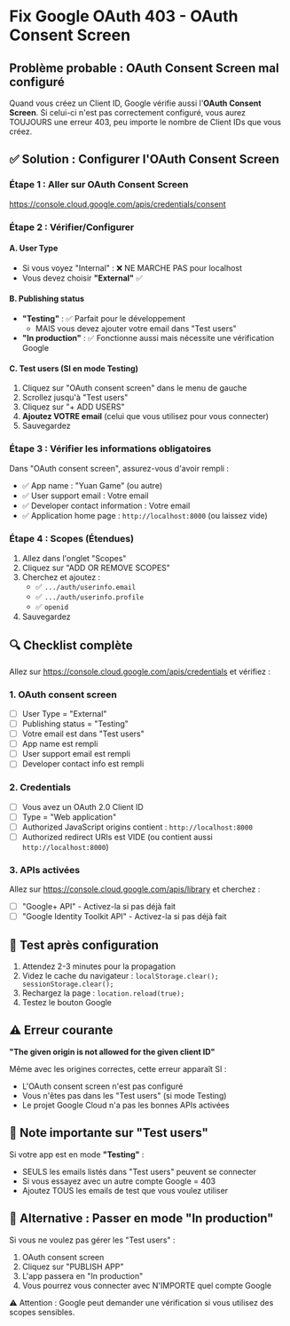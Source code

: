 # Fix Google OAuth 403 - OAuth Consent Screen

## Problème probable : OAuth Consent Screen mal configuré

Quand vous créez un Client ID, Google vérifie aussi l'**OAuth Consent Screen**. Si celui-ci n'est pas correctement configuré, vous aurez TOUJOURS une erreur 403, peu importe le nombre de Client IDs que vous créez.

## ✅ Solution : Configurer l'OAuth Consent Screen

### Étape 1 : Aller sur OAuth Consent Screen

https://console.cloud.google.com/apis/credentials/consent

### Étape 2 : Vérifier/Configurer

#### A. User Type
- Si vous voyez "Internal" : ❌ NE MARCHE PAS pour localhost
- Vous devez choisir **"External"** ✅

#### B. Publishing status
- **"Testing"** : ✅ Parfait pour le développement
  - MAIS vous devez ajouter votre email dans "Test users"
- **"In production"** : ✅ Fonctionne aussi mais nécessite une vérification Google

#### C. Test users (SI en mode Testing)
1. Cliquez sur "OAuth consent screen" dans le menu de gauche
2. Scrollez jusqu'à "Test users"
3. Cliquez sur "+ ADD USERS"
4. **Ajoutez VOTRE email** (celui que vous utilisez pour vous connecter)
5. Sauvegardez

### Étape 3 : Vérifier les informations obligatoires

Dans "OAuth consent screen", assurez-vous d'avoir rempli :
- ✅ App name : "Yuan Game" (ou autre)
- ✅ User support email : Votre email
- ✅ Developer contact information : Votre email
- ✅ Application home page : `http://localhost:8000` (ou laissez vide)

### Étape 4 : Scopes (Étendues)

1. Allez dans l'onglet "Scopes"
2. Cliquez sur "ADD OR REMOVE SCOPES"
3. Cherchez et ajoutez :
   - ✅ `.../auth/userinfo.email`
   - ✅ `.../auth/userinfo.profile`
   - ✅ `openid`
4. Sauvegardez

## 🔍 Checklist complète

Allez sur https://console.cloud.google.com/apis/credentials et vérifiez :

### 1. OAuth consent screen
- [ ] User Type = "External"
- [ ] Publishing status = "Testing"
- [ ] Votre email est dans "Test users"
- [ ] App name est rempli
- [ ] User support email est rempli
- [ ] Developer contact info est rempli

### 2. Credentials
- [ ] Vous avez un OAuth 2.0 Client ID
- [ ] Type = "Web application"
- [ ] Authorized JavaScript origins contient : `http://localhost:8000`
- [ ] Authorized redirect URIs est VIDE (ou contient aussi `http://localhost:8000`)

### 3. APIs activées
Allez sur https://console.cloud.google.com/apis/library et cherchez :
- [ ] "Google+ API" - Activez-la si pas déjà fait
- [ ] "Google Identity Toolkit API" - Activez-la si pas déjà fait

## 🧪 Test après configuration

1. Attendez 2-3 minutes pour la propagation
2. Videz le cache du navigateur : `localStorage.clear(); sessionStorage.clear();`
3. Rechargez la page : `location.reload(true);`
4. Testez le bouton Google

## ⚠️ Erreur courante

**"The given origin is not allowed for the given client ID"**

Même avec les origines correctes, cette erreur apparaît SI :
- L'OAuth consent screen n'est pas configuré
- Vous n'êtes pas dans les "Test users" (si mode Testing)
- Le projet Google Cloud n'a pas les bonnes APIs activées

## 📝 Note importante sur "Test users"

Si votre app est en mode **"Testing"** :
- SEULS les emails listés dans "Test users" peuvent se connecter
- Si vous essayez avec un autre compte Google = 403
- Ajoutez TOUS les emails de test que vous voulez utiliser

## 🚀 Alternative : Passer en mode "In production"

Si vous ne voulez pas gérer les "Test users" :
1. OAuth consent screen
2. Cliquez sur "PUBLISH APP"
3. L'app passera en "In production"
4. Vous pourrez vous connecter avec N'IMPORTE quel compte Google

⚠️ Attention : Google peut demander une vérification si vous utilisez des scopes sensibles.








